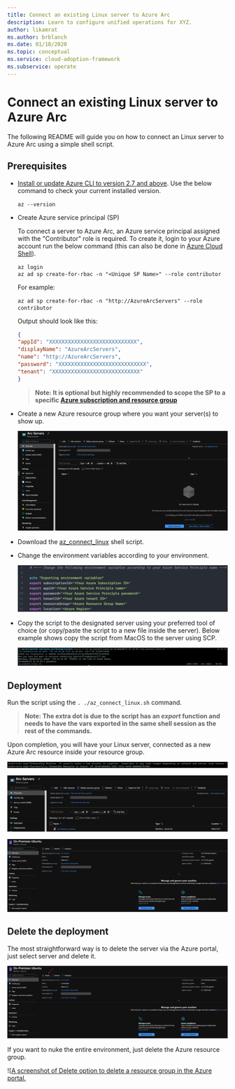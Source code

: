 ```yaml
---
title: Connect an existing Linux server to Azure Arc
description: Learn to configure unified operations for XYZ.
author: likamrat
ms.author: brblanch
ms.date: 01/18/2020
ms.topic: conceptual
ms.service: cloud-adoption-framework
ms.subservice: operate
---
```


# Connect an existing Linux server to Azure Arc

The following README will guide you on how to connect an Linux server to Azure Arc using a simple shell script.

## Prerequisites

* [Install or update Azure CLI to version 2.7 and above](https://docs.microsoft.com/cli/azure/install-azure-cli?view=azure-cli-latest). Use the below command to check your current installed version.

  ```console
  az --version
  ```

* Create Azure service principal (SP)

    To connect a server to Azure Arc, an Azure service principal assigned with the "Contributor" role is required. To create it, login to your Azure account run the below command (this can also be done in [Azure Cloud Shell](https://shell.azure.com/)).

    ```console
    az login
    az ad sp create-for-rbac -n "<Unique SP Name>" --role contributor
    ```

    For example:

    ```console
    az ad sp create-for-rbac -n "http://AzureArcServers" --role contributor
    ```

    Output should look like this:

    ```json
    {
    "appId": "XXXXXXXXXXXXXXXXXXXXXXXXXXXX",
    "displayName": "AzureArcServers",
    "name": "http://AzureArcServers",
    "password": "XXXXXXXXXXXXXXXXXXXXXXXXXXXX",
    "tenant": "XXXXXXXXXXXXXXXXXXXXXXXXXXXX"
    }
    ```

    > **Note: It is optional but highly recommended to scope the SP to a specific [Azure subscription and resource group](https://docs.microsoft.com/cli/azure/ad/sp?view=azure-cli-latest)**

* Create a new Azure resource group where you want your server(s) to show up.

    ![A screenshot of the Azure portal with an empty resource group.](./img/onboard-server-linux/linux-resource-group.png)

* Download the [az_connect_linux](https://github.com/microsoft/azure_arc/blob/main/azure_arc_servers_jumpstart/scripts/az_connect_linux.sh) shell script.

* Change the environment variables according to your environment.

    ![A screenshot of the the environment variables to be changed.](./img/onboard-server-linux/linux-variables.png)

* Copy the script to the designated server using your preferred tool of choice (or copy/paste the script to a new file inside the server). Below example shows copy the script from MacOS to the server using SCP.

    ![A screenshot of the 'scp' script.](./img/onboard-server-linux/linux-scp.png)

## Deployment

Run the script using the ```. ./az_connect_linux.sh``` command.

> **Note: The extra dot is due to the script has an *export* function and needs to have the vars exported in the same shell session as the rest of the commands.**

Upon completion, you will have your Linux server, connected as a new Azure Arc resource inside your resource group.

![A screenshot of the the 'az_connect' Linux script running.](./img/onboard-server-linux/az-connect-linux.png)

![A screenshot of an Azure-arc-enabled resource in the Azure portal.](./img/onboard-server-linux/linux-resource.png)

![A screenshot of details from an Azure-arc-enabled resource in the Azure portal.](./img/onboard-server-linux/linux-resource-detail.png)

## Delete the deployment

The most straightforward way is to delete the server via the Azure portal, just select server and delete it.

![A screenshot of Delete option to delete a resource in the Azure portal.](./img/onboard-server-linux/linux-delete-resource.png)

If you want to nuke the entire environment, just delete the Azure resource group.

![[A screenshot of Delete option to delete a resource group in the Azure portal.](./img/onboard-server-linux/linux-delete-resource-group.png)
